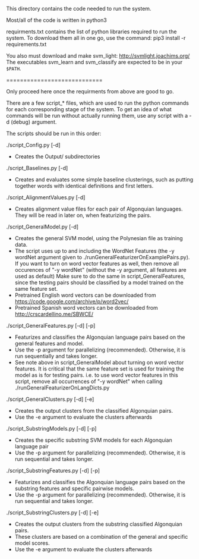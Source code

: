 This directory contains the code needed to run the system.

Most/all of the code is written in python3

requirments.txt contains the list of python libraries required to run the system. 
To download them all in one go, use the command:
pip3 install -r requirements.txt


You also must download and make svm_light: http://svmlight.joachims.org/
The executables svm_learn and svm_classify are expected to be in your `$PATH`.

============================

Only proceed here once the requirments from above are good to go.

There are a few script_* files, which are used to run the python commands for each corresponding stage of the system. 
To get an idea of what commands will be run without actually running them, use any script with a -d (debug) argument.

The scripts should be run in this order:

./script_Config.py [-d]
- Creates the Output/ subdirectories

./script_Baselines.py [-d]
- Creates and evaluates some simple baseline clusterings, such as putting together words with identical definitions and first letters.

./script_AlignmentValues.py [-d]
- Creates alignment value files for each pair of Algonquian languages. They will be read in later on, when featurizing the pairs.

./script_GeneralModel.py [-d]
- Creates the general SVM model, using the Polynesian file as training data.
- The script uses up to and including the WordNet Features (the -y wordNet argument given to ./runGeneralFeaturizerOnExamplePairs.py).
  If you want to turn on word vector features as well, then remove all occurences of "-y wordNet" (without the -y argument, all features are used as default)
  Make sure to do the same in script_GeneralFeatures, since the testing pairs should be classified by a model trained on the same feature set.
- Pretrained English word vectors can be downloaded from https://code.google.com/archive/p/word2vec/
- Pretrained Spanish word vectors can be downloaded from http://crscardellino.me/SBWCE/

./script_GeneralFeatures.py [-d] [-p]
- Featurizes and classifies the Algonquian language pairs based on the general features and model.
- Use the -p argument for parallelizing (recommended). Otherwise, it is run sequentially and takes longer. 
- See note above in script_GeneralModel about turning on word vector features.
  It is critical that the same feature set is used for training the model as is for testing pairs.
  i.e. to use word vector features in this script, remove all occurrences of "-y wordNet" when calling ./runGeneralFeaturizerOnLangDicts.py

./script_GeneralClusters.py [-d] [-e]
- Creates the output clusters from the classified Algonquian pairs.
- Use the -e argument to evaluate the clusters afterwards

./script_SubstringModels.py [-d] [-p]
- Creates the specific substring SVM models for each Algonquian language pair
- Use the -p argument for parallelizing (recommended). Otherwise, it is run sequential and takes longer.

./script_SubstringFeatures.py [-d] [-p]
- Featurizes and classifies the Algonquian language pairs based on the substring features and specific pairwise models.
- Use the -p argument for parallelizing (recommended). Otherwise, it is run sequential and takes longer.

./script_SubstringClusters.py [-d] [-e]
- Creates the output clusters from the substring classified Algonquian pairs.
- These clusters are based on a combination of the general and specific model scores.
- Use the -e argument to evaluate the clusters afterwards
